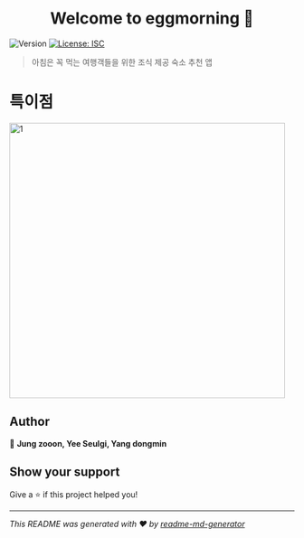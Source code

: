 <h1 align="center">Welcome to eggmorning 👋</h1>
<p>
  <img alt="Version" src="https://img.shields.io/badge/version-1.0.0-blue.svg?cacheSeconds=2592000" />
  <a href="#" target="_blank">
    <img alt="License: ISC" src="https://img.shields.io/badge/License-ISC-yellow.svg" />
  </a>
</p>

> 아침은 꼭 먹는 여행객들을 위한 조식 제공 숙소 추천 앱

# 특이점
<img width="487" alt="1" src="https://user-images.githubusercontent.com/36289683/79299484-22a25880-7f1f-11ea-8370-5c34fb685f14.png">


## Author

👤 **Jung zooon, Yee Seulgi, Yang dongmin**


## Show your support

Give a ⭐️ if this project helped you!

***
_This README was generated with ❤️ by [readme-md-generator](https://github.com/kefranabg/readme-md-generator)_
